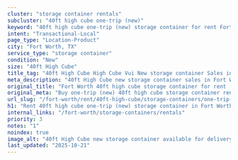 ```yaml
---
cluster: "storage container rentals"
subcluster: "40ft high cube one-trip (new)"
keyword: "40ft high cube one-trip (new) storage container for rent Fort Worth, TX"
intent: "Transactional-Local"
page_type: "Location-Product"
city: "Fort Worth, TX"
service_type: "storage container"
condition: "New"
size: "40ft High Cube"
title_tag: "40ft High Cube High Cube Vui New storage container Sales in Fort Worth ☎ (214) 524-4168 | LC Container"
meta_description: "40ft High Cube new storage container sales in Fort Worth. High cube containers with extra height. Fast delivery, competitive pricing. Serving storage containers area. Quote ID: FYG. Call (214) 524-4168 for your free quote today."
original_title: "Fort Worth 40ft high cube storage container for rent | LC"
original_meta: "Buy one-trip (new) 40ft high cube storage container rent with local delivery in Fort Worth, TX. LC Container — local Since 2003. Request a fast quote today."
url_slug: "/fort-worth/rent/40ft-high-cube/storage-containers/one-trip-new"
h1: "Rent 40ft high cube one-trip (new) storage container in Fort Worth"
internal_links: "/fort-worth/storage-containers/rentals"
priority: 3
notes: "1"
noindex: true
image_alt: "40ft High Cube new storage container available for delivery in Fort Worth"
last_updated: "2025-10-21"
---
```


<!-- TODO: Add unique city/inventory copy, images, and internal links here. -->
